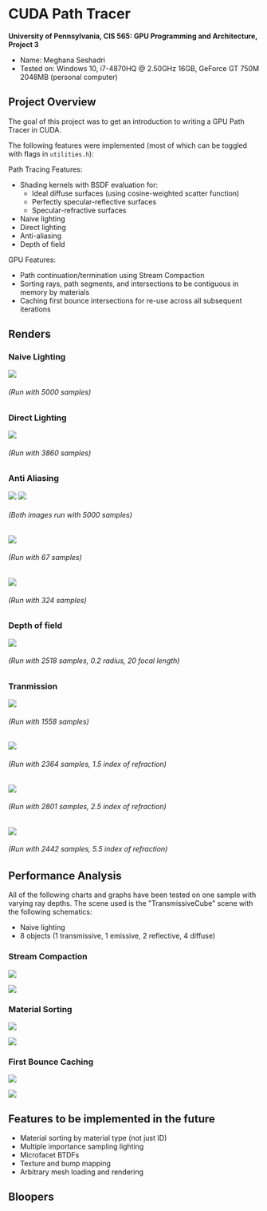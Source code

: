 CUDA Path Tracer
================

**University of Pennsylvania, CIS 565: GPU Programming and Architecture, Project 3**

* Name: Meghana Seshadri
* Tested on: Windows 10, i7-4870HQ @ 2.50GHz 16GB, GeForce GT 750M 2048MB (personal computer)


## Project Overview

The goal of this project was to get an introduction to writing a GPU Path Tracer in CUDA.


The following features were implemented (most of which can be toggled with flags in `utilities.h`):

Path Tracing Features:

* Shading kernels with BSDF evaluation for:
	- Ideal diffuse surfaces (using cosine-weighted scatter function)
	- Perfectly specular-reflective surfaces
	- Specular-refractive surfaces
* Naive lighting
* Direct lighting 
* Anti-aliasing
* Depth of field


GPU Features:

* Path continuation/termination using Stream Compaction 
* Sorting rays, path segments, and intersections to be contiguous in memory by materials
* Caching first bounce intersections for re-use across all subsequent iterations 


## Renders

### Naive Lighting 

![](Renders/Naive/cornell.2017-10-01_15-15-21z.5000samp.png)
###### (Run with 5000 samples)


### Direct Lighting 

![](Renders/Direct/transmissiveCube.2017-10-02_01-16-13z.3860samp.png)
###### (Run with 3860 samples)


### Anti Aliasing 


![](Renders/AntiAliasing/transmissiveCube.2017-10-01_21-02-37z.5000samp_AAcheck_noAA.png)
![](Renders/AntiAliasing/transmissiveCube.2017-10-01_21-33-01z.5000samp_AAcheck_AA.png)
###### (Both images run with 5000 samples)

![](Renders/AntiAliasing/cornell.2017-09-28_16-23-12z.67samp_AAcheck_noAA.png)
###### (Run with 67 samples)
![](Renders/AntiAliasing/cornell.2017-09-28_16-24-41z.324samp_AAcheck_AA.png)
###### (Run with 324 samples)


### Depth of field

![](Renders/dof_images/USEtransmissiveCube.2017-10-02_00-54-15z.2518samp_dof_0pt2rad_20focal.png)
###### (Run with 2518 samples, 0.2 radius, 20 focal length)


### Tranmission 

![](Renders/transmissive/USEtransmissiveCube.2017-10-01_23-22-21z.1558samp.png)
###### (Run with 1558 samples)


![](Renders/transmissive/USEtransmissiveCube.2017-10-01_23-35-26z.2364samp_1pt5ior.png)
###### (Run with 2364 samples, 1.5 index of refraction)

![](Renders/transmissive/USEtransmissiveCube.2017-10-01_23-56-06z.2801samp_2pt5ior.png)
###### (Run with 2801 samples, 2.5 index of refraction)

![](Renders/transmissive/USEtransmissiveCube.2017-10-01_23-46-43z.2442samp_5pt5ior.png)
###### (Run with 2442 samples, 5.5 index of refraction)



## Performance Analysis 

All of the following charts and graphs have been tested on one sample with varying ray depths. The scene used is the "TransmissiveCube" scene with the following schematics:

* Naive lighting
* 8 objects (1 transmissive, 1 emissive, 2 reflective, 4 diffuse)


### Stream Compaction 

![](Renders/Charts/sc-chart.PNG)

![](Renders/Charts/sc-graph.PNG)


### Material Sorting

![](Renders/Charts/ms-chart.PNG)

![](Renders/Charts/ms-graph.PNG)


### First Bounce Caching 

![](Renders/Charts/cache-chart.PNG)

![](Renders/Charts/cache-graph.PNG)


## Features to be implemented in the future

* Material sorting by material type (not just ID)
* Multiple importance sampling lighting 
* Microfacet BTDFs
* Texture and bump mapping
* Arbitrary mesh loading and rendering


## Bloopers
